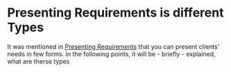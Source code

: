 # Presenting Requirements is different Types
It was mentioned in [Presenting Requirements](https://github.com/SG-Eddin/Technical-Documentation-Best-Practices/blob/main/Requirements/Requirements-Overview.md#presenting-requirements) that you can present clients' needs in few forms.
In the following points, it will be - briefly - explained, what are therse types
